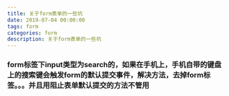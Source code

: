 ```yaml
---
title: 关于form表单的一些坑
date: 2019-07-04 00:00:00
tags: form
categories: form
description: 关于form表单的一些坑
---
```



### form标签下input类型为search的，如果在手机上，手机自带的键盘上的搜索键会触发form的默认提交事件，解决方法，去掉form标签。。。并且用阻止表单默认提交的方法不管用



